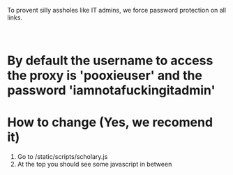 To provent silly assholes like IT admins, we force password protection on all links.
# <br>By default the username to access the proxy is 'pooxieuser' and the password 'iamnotafuckingitadmin'<br>
# How to change (Yes, we recomend it)
1. Go to /static/scripts/scholary.js
2. At the top you should see some javascript in between <script> tags
3. Where you see
   var users = {
      "pooxieuser": "iamnotafuckingitadmin",
      "pooxieadmin": "",
      // Add more users as needed
    };
   Change 'pooxieuser' to your username and 'iamnotafuckingitadmin' to your password
   YOU CAN ADD MULTIPLE USER ACCOUNTS BY COPYING AND PASTING THE POOXIEUSER LINE UNDER THE POOXIEADMIN LINE

